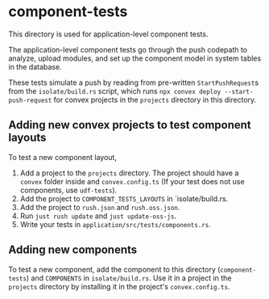 # component-tests

This directory is used for application-level component tests.

The application-level component tests go through the push codepath to analyze,
upload modules, and set up the component model in system tables in the database.

These tests simulate a push by reading from pre-written `StartPushRequest`s from
the `isolate/build.rs` script, which runs
`npx convex deploy --start-push-request` for convex projects in the `projects`
directory in this directory.

## Adding new convex projects to test component layouts

To test a new component layout,

1. Add a project to the `projects` directory. The project should have a `convex`
   folder inside and `convex.config.ts` (If your test does not use components,
   use `udf-tests`).
2. Add the project to `COMPONENT_TESTS_LAYOUTS` in `isolate/build.rs.
3. Add the project to `rush.json` and `rush.oss.json`.
4. Run `just rush update` and `just update-oss-js`.
5. Write your tests in `application/src/tests/components.rs`.

## Adding new components

To test a new component, add the component to this directory (`component-tests`)
and `COMPONENTS` in `isolate/build.rs`. Use it in a project in the `projects`
directory by installing it in the project's `convex.config.ts`.
